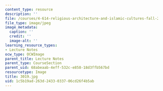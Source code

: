 ```yaml
---
content_type: resource
description: ''
file: /courses/4-614-religious-architecture-and-islamic-cultures-fall-2002/1c5b19ad263d2433033706cd26f4b5ab_3019.jpg
file_type: image/jpeg
image_metadata:
  caption: ''
  credit: ''
  image-alt: ''
learning_resource_types:
- Lecture Notes
ocw_type: OCWImage
parent_title: Lecture Notes
parent_type: CourseSection
parent_uid: 68abeaab-4eff-532c-e858-18d3ffb567bd
resourcetype: Image
title: 3019.jpg
uid: 1c5b19ad-263d-2433-0337-06cd26f4b5ab
---
```

